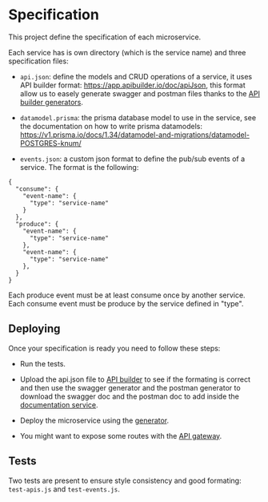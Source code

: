 # Specification

This project define the specification of each microservice.

Each service has is own directory (which is the service name) and three specification files:

* `api.json`: define the models and CRUD operations of a service, it uses API builder format: https://app.apibuilder.io/doc/apiJson, this format allow us to easely generate swagger and postman files thanks to the [API builder generators](https://app.apibuilder.io/generators/).

* `datamodel.prisma`: the prisma database model to use in the service, see the documentation on how to write prisma datamodels: https://v1.prisma.io/docs/1.34/datamodel-and-migrations/datamodel-POSTGRES-knum/

* `events.json`: a custom json format to define the pub/sub events of a service. The format is the following:

```
{
  "consume": {
    "event-name": {
      "type": "service-name"
    }
  },
  "produce": {
    "event-name": {
      "type": "service-name"
    },
    "event-name": {
      "type": "service-name"
    },
  }
}
```

Each produce event must be at least consume once by another service.  
Each consume event must be produce by the service defined in "type".

## Deploying

Once your specification is ready you need to follow these steps:

* Run the tests.

* Upload the api.json file to [API builder](https://app.apibuilder.io/) to see if the formating is correct and then use the swagger generator and the postman generator to download the swagger doc and the postman doc to add inside the [documentation service](../services/documentation).

* Deploy the microservice using the [generator](../generator).

* You might want to expose some routes with the [API gateway](../services/api-gateway).

## Tests

Two tests are present to ensure style consistency and good formating: `test-apis.js` and `test-events.js`.
